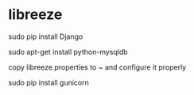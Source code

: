 libreeze
========

sudo pip install Django

sudo apt-get install python-mysqldb

copy libreeze.properties to ~ and configure it properly

sudo pip install gunicorn
